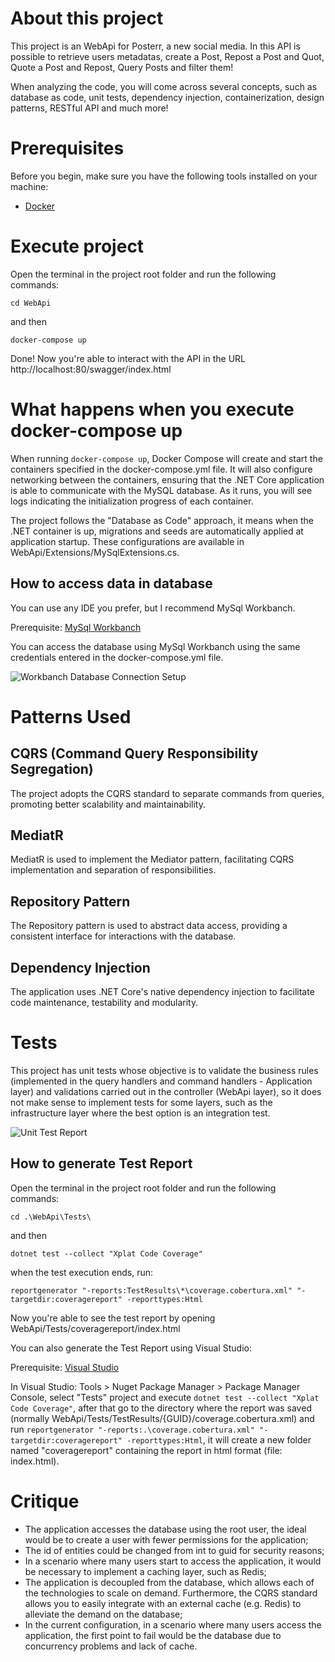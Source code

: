 # About this project

This project is an WebApi for Posterr, a new social media.
In this API is possible to retrieve users metadatas, create a Post, Repost a Post and Quot, Quote a Post and Repost, Query Posts and filter them!


When analyzing the code, you will come across several concepts, such as database as code, unit tests, dependency injection, containerization, design patterns, RESTful API and much more!

# Prerequisites

Before you begin, make sure you have the following tools installed on your machine:
- [Docker](https://www.docker.com/)

# Execute project

Open the terminal in the project root folder and run the following commands:

```cd WebApi```

and then

```docker-compose up```

Done! Now you're able to interact with the API in the URL http://localhost:80/swagger/index.html

# What happens when you execute docker-compose up

When running ```docker-compose up```, Docker Compose will create and start the containers specified in the docker-compose.yml file. It will also configure networking between the containers, ensuring that the .NET Core application is able to communicate with the MySQL database. 
As it runs, you will see logs indicating the initialization progress of each container.


The project follows the "Database as Code" approach, it means when the .NET container is up, migrations and seeds are automatically applied at application startup.
These configurations are available in WebApi/Extensions/MySqlExtensions.cs.

## How to access data in database

You can use any IDE you prefer, but I recommend MySql Workbanch.

Prerequisite: [MySql Workbanch](https://www.mysql.com/products/workbench/)

You can access the database using MySql Workbanch using the same credentials entered in the docker-compose.yml file.

![Workbanch Database Connection Setup](./Images/WorkbanchDatabaseConnectionSetup.png)

# Patterns Used

## CQRS (Command Query Responsibility Segregation)
The project adopts the CQRS standard to separate commands from queries, promoting better scalability and maintainability.

## MediatR
MediatR is used to implement the Mediator pattern, facilitating CQRS implementation and separation of responsibilities.

## Repository Pattern
The Repository pattern is used to abstract data access, providing a consistent interface for interactions with the database.

## Dependency Injection
The application uses .NET Core's native dependency injection to facilitate code maintenance, testability and modularity.

# Tests

This project has unit tests whose objective is to validate the business rules (implemented in the query handlers and command handlers - Application layer) and validations carried out in the controller (WebApi layer), so it does not make sense to implement tests for some layers, such as the infrastructure layer where the best option is an integration test.

![Unit Test Report](./Images/UnitTestsReport.png)

## How to generate Test Report

Open the terminal in the project root folder and run the following commands:

```cd .\WebApi\Tests\```

and then

```dotnet test --collect "Xplat Code Coverage"```

when the test execution ends, run:

```reportgenerator "-reports:TestResults\*\coverage.cobertura.xml" "-targetdir:coveragereport" -reporttypes:Html```

Now you're able to see the test report by opening WebApi/Tests/coveragereport/index.html

You can also generate the Test Report using Visual Studio:

Prerequisite: [Visual Studio](https://visualstudio.microsoft.com/)

In Visual Studio: Tools > Nuget Package Manager > Package Manager Console, select "Tests" project and execute ```dotnet test --collect "Xplat Code Coverage"```, after that go to the directory where the report was saved (normally WebApi/Tests/TestResults/{GUID}/coverage.cobertura.xml) and run ```reportgenerator "-reports:.\coverage.cobertura.xml" "-targetdir:coveragereport" -reporttypes:Html```, it will create a new folder named "coveragereport" containing the report in html format (file: index.html).

# Critique

- The application accesses the database using the root user, the ideal would be to create a user with fewer permissions for the application;
- The id of entities could be changed from int to guid for security reasons;
- In a scenario where many users start to access the application, it would be necessary to implement a caching layer, such as Redis;
- The application is decoupled from the database, which allows each of the technologies to scale on demand. Furthermore, the CQRS standard allows you to easily integrate with an external cache (e.g. Redis) to alleviate the demand on the database;
- In the current configuration, in a scenario where many users access the application, the first point to fail would be the database due to concurrency problems and lack of cache.